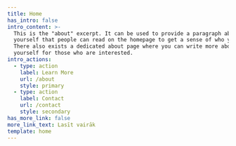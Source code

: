 ```yaml
---
title: Home
has_intro: false
intro_content: >-
  This is the "about" excerpt. It can be used to provide a paragraph about
  yourself that people can read on the homepage to get a sense of who you are.
  There also exists a dedicated about page where you can write more about
  yourself for those who are interested.
intro_actions:
  - type: action
    label: Learn More
    url: /about
    style: primary
  - type: action
    label: Contact
    url: /contact
    style: secondary
has_more_link: false
more_link_text: Lasīt vairāk
template: home
---
```

